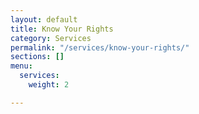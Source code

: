 ```yaml
---
layout: default
title: Know Your Rights
category: Services
permalink: "/services/know-your-rights/"
sections: []
menu:
  services:
    weight: 2

---
```

